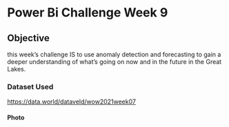# Power Bi Challenge Week 9 

## Objective 
this week’s challenge IS to use anomaly detection and forecasting to gain a deeper understanding of what’s going on now and in the future in the Great Lakes.

### Dataset Used 

https://data.world/dataveld/wow2021week07

#### Photo


